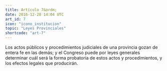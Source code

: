 ```yaml
---
title: Artículo 7&ordm;
date: 2016-12-28 14:04 UTC
art_id: 7
icon: "icono_institucion"
topic: "Leyes Provinciales"
shortcode: "art-7"
---
```


Los actos públicos y procedimientos judiciales de una provincia gozan de entera fe en las demás; y el Congreso puede por leyes generales determinar cuál será la forma probatoria de estos actos y procedimientos, y los efectos legales que producirán.

